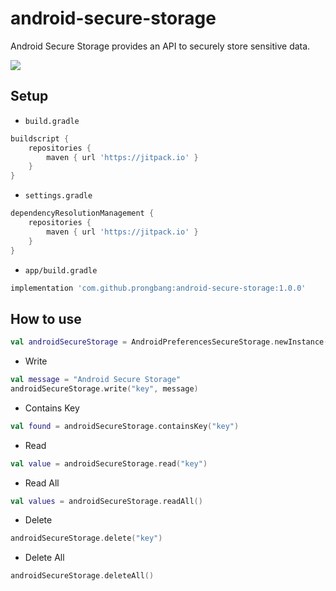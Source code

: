 # android-secure-storage

Android Secure Storage provides an API to securely store sensitive data.

[![](https://jitpack.io/v/prongbang/android-secure-storage.svg)](https://jitpack.io/#prongbang/android-secure-storage)

## Setup

- `build.gradle`

```groovy
buildscript {
    repositories {
        maven { url 'https://jitpack.io' }
    }
}
```

- `settings.gradle`

```groovy
dependencyResolutionManagement {
    repositories {
        maven { url 'https://jitpack.io' }
    }
}
```

- `app/build.gradle`

```groovy
implementation 'com.github.prongbang:android-secure-storage:1.0.0'
```

## How to use

```kotlin
val androidSecureStorage = AndroidPreferencesSecureStorage.newInstance(context)
```

- Write

```kotlin
val message = "Android Secure Storage"
androidSecureStorage.write("key", message)
```

- Contains Key

```kotlin
val found = androidSecureStorage.containsKey("key")
```

- Read

```kotlin
val value = androidSecureStorage.read("key")
```

- Read All

```kotlin
val values = androidSecureStorage.readAll()
```

- Delete

```kotlin
androidSecureStorage.delete("key")
```

- Delete All

```kotlin
androidSecureStorage.deleteAll()
```
